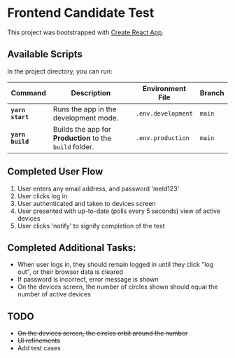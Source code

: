 # Frontend Candidate Test

This project was bootstrapped with [Create React App](https://github.com/facebook/create-react-app).

## Available Scripts

In the project directory, you can run:

| Command | Description | Environment File | Branch |
| -------- | -------- | -------- | -------- |
| **`yarn start`** | Runs the app in the development mode. | `.env.development` | `main` |
| **`yarn build`** | Builds the app for **Production** to the `build` folder. | `.env.production` | `main` |

## Completed User Flow
1. User enters any email address, and password 'meld123'
2. User clicks log in
3. User authenticated and taken to devices screen
4. User presented with up-to-date (polls every 5 seconds) view of active devices
5. User clicks 'notify' to signify completion of the test

## Completed Additional Tasks:
* When user logs in, they should remain logged in until they click "log out", or their browser data is cleared
* If password is incorrect, error message is shown
* On the devices screen, the number of circles shown should equal the number of active devices

## TODO
* ~~On the devices screen, the circles orbit around the number~~
* ~~UI refinements~~
* Add test cases
